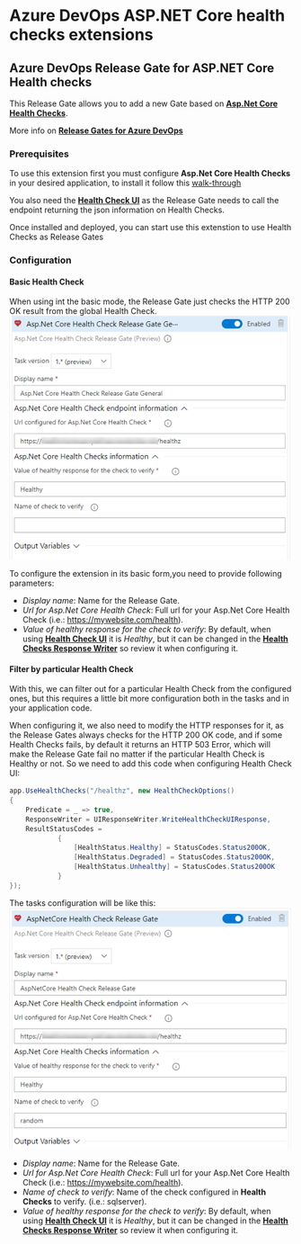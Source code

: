 # Azure DevOps ASP.NET Core health checks extensions

## Azure DevOps Release Gate for ASP.NET Core Health checks

This Release Gate allows you to add a new Gate based on [**Asp.Net Core Health Checks**](https://docs.microsoft.com/en-us/aspnet/core/host-and-deploy/health-checks?view=aspnetcore-2.2).

More info on [**Release Gates for Azure DevOps**](https://docs.microsoft.com/en-us/azure/devops/pipelines/release/approvals/gates?view=azure-devops)

### Prerequisites
To use this extension first you must configure **Asp.Net Core Health Checks** in your desired application, to install it follow this [walk-through](https://docs.microsoft.com/en-us/aspnet/core/host-and-deploy/health-checks?view=aspnetcore-2.2)

You also need the [**Health Check UI**](https://github.com/Xabaril/AspNetCore.Diagnostics.HealthChecks) as the Release Gate needs to call the endpoint returning the json information on Health Checks.

Once installed and deployed, you can start use this extenstion to use Health Checks as Release Gates

### Configuration

#### Basic Health Check 

When using int the basic mode, the Release Gate just checks the HTTP 200 OK result from the global Health Check. 
 ![Gate basic snapshot](images/AspNetCoreHealthCheckBasic.png)

 To configure the extension in its basic form,you need to provide following parameters:
 - *Display name*: Name for the Release Gate.
 - *Url for Asp.Net Core Health Check*: Full url for your Asp.Net Core Health Check (i.e.: https://mywebsite.com/health).
 - *Value of healthy response for the check to verify*: By default, when using [**Health Check UI**](https://github.com/Xabaril/AspNetCore.Diagnostics.HealthChecks) it is *Healthy*, but it can be changed in the [**Health Checks Response Writer**](https://docs.microsoft.com/en-us/aspnet/core/host-and-deploy/health-checks?view=aspnetcore-2.2#customize-output) so review it when configuring it.

#### Filter by particular Health Check
With this, we can filter out for a particular Health Check from the configured ones, but this requires a little bit more configuration both in the tasks and in your application code.

When configuring it, we also need to modify the HTTP responses for it, as the Release Gates always checks for the HTTP 200 OK code, and if some Health Checks fails, by default it returns an HTTP 503 Error, which will make the Release Gate fail no matter if the particular Health Check is Healthy or not. So we need to add this code when configuring Health Check UI:
``` C#
app.UseHealthChecks("/healthz", new HealthCheckOptions()
{
    Predicate = _ => true,
    ResponseWriter = UIResponseWriter.WriteHealthCheckUIResponse,
    ResultStatusCodes =
            {
                [HealthStatus.Healthy] = StatusCodes.Status200OK,
                [HealthStatus.Degraded] = StatusCodes.Status200OK,
                [HealthStatus.Unhealthy] = StatusCodes.Status200OK
            }
});
```

The tasks configuration will be like this:
 ![Gate specific check snapshot](images/AspNetCoreHealthCheckParticularCheck.png)
 - *Display name*: Name for the Release Gate.
 - *Url for Asp.Net Core Health Check*: Full url for your Asp.Net Core Health Check (i.e.: https://mywebsite.com/health).
 - *Name of check to verify*: Name of the check configured in **Health Checks** to verify. (i.e.: sqlserver).
 - *Value of healthy response for the check to verify*: By default, when using [**Health Check UI**](https://github.com/Xabaril/AspNetCore.Diagnostics.HealthChecks) it is *Healthy*, but it can be changed in the [**Health Checks Response Writer**](https://docs.microsoft.com/en-us/aspnet/core/host-and-deploy/health-checks?view=aspnetcore-2.2#customize-output) so review it when configuring it.